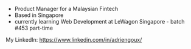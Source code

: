 - Product Manager for a Malaysian Fintech
- Based in Singapore 
- currently learning Web Development at LeWagon Singapore - batch #453 part-time

My LinkedIn: https://www.linkedin.com/in/adriengoux/ 

<!--
**adriengoux/adriengoux** is a ✨ _special_ ✨ repository because its `README.md` (this file) appears on your GitHub profile.

Here are some ideas to get you started:

- 🔭 I’m currently working on ...
- 🌱 I’m currently learning ...
- 👯 I’m looking to collaborate on ...
- 🤔 I’m looking for help with ...
- 💬 Ask me about ...
- 📫 How to reach me: ...
- 😄 Pronouns: ...
- ⚡ Fun fact: ...
-->
